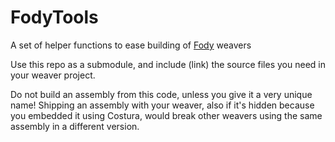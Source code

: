 # FodyTools
A set of helper functions to ease building of [Fody](https://github.com/Fody/Fody/) weavers

Use this repo as a submodule, and include (link) the source files you need in your weaver project.

Do not build an assembly from this code, unless you give it a very unique name! 
Shipping an assembly with your weaver, also if it's hidden because you embedded it using Costura, would break other weavers using the same assembly in a different version.

